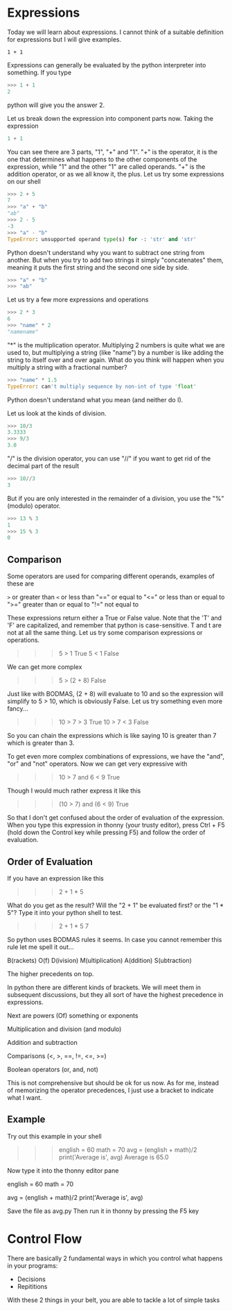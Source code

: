 Expressions
===========

Today we will learn about expressions. I cannot think of a suitable definition for expressions but I will give examples.

```
1 + 1
```

Expressions can generally be evaluated by the python interpreter into something. If you type

```python
>>> 1 + 1
2
```

python will give you the answer 2.

Let us break down the expression into component parts now. Taking the expression

```python
1 + 1
```

You can see there are 3 parts, "1", "+" and "1".
"+" is the operator, it is the one that determines what happens to the other components of the expression, while "1" and the other "1" are called operands.
"+" is the addition operator, or as we all know it, the plus. Let us try some expressions on our shell

```python
>>> 2 + 5
7
>>> "a" + "b"
"ab"
>>> 2 - 5
-3
>>> "a" - "b"
TypeError: unsupported operand type(s) for -: 'str' and 'str'
```

Python doesn't understand why you want to subtract one string from another. But when you try to add two strings it simply "concatenates" them, meaning it puts the first string and the second one side by side.

```python
>>> "a" + "b"
>>> "ab"
```

Let us try a few more expressions and operations

```python
>>> 2 * 3
6
>>> "name" * 2
"namename"
```

"*" is the multiplication operator. Multiplying 2 numbers is quite what we are used to, but multiplying a string (like "name") by a number is like adding the string to itself over and over again. What do you think will happen when you multiply a string with a fractional number?

```python
>>> "name" * 1.5
TypeError: can't multiply sequence by non-int of type 'float'
```

Python doesn't understand what you mean (and neither do I).

Let us look at the kinds of division.

```python
>>> 10/3
3.3333
>>> 9/3
3.0
```

"/" is the division operator, you can use "//" if you want to get rid of the decimal part of the result

```python
>>> 10//3
3
```

But if you are only interested in the remainder of a division, you use the "%" (modulo) operator.

```python
>>> 13 % 3
1
>>> 15 % 3
0
```

Comparison
----------

Some operators are used for comparing different operands, examples of these are 

`>` or greater than
`<` or less than
"==" or equal to
"<=" or less than or equal to
">=" greater than or equal to
"!=" not equal to

These expressions return either a True or False value. Note that the 'T' and 'F' are capitalized, and remember that python is case-sensitive. T and t are not at all the same thing.
Let us try some comparison expressions or operations.

>>> 5 > 1
True
>>> 5 < 1
False

We can get more complex

>>> 5 > (2 + 8)
False

Just like with BODMAS, (2 + 8) will evaluate to 10 and so the expression will simplify to 5 > 10, which is obviously False.
Let us try something even more fancy...

>>> 10 > 7 > 3
True
>>> 10 > 7 < 3
False

So you can chain the expressions which is like saying 10 is greater than 7 which is greater than 3.

To get even more complex combinations of expressions, we have the "and", "or" and "not" operators. Now we can get very expressive with

>>> 10 > 7 and 6 < 9
True

Though I would much rather express it like this

>>> (10 > 7) and (6 < 9)
True

So that I don't get confused about the order of evaluation of the expression. When you type this expression in thonny (your trusty editor), press Ctrl + F5 (hold down the Control key while pressing F5) and follow the order of evaluation.

Order of Evaluation
-------------------

If you have an expression like this

>>> 2 + 1 * 5

What do you get as the result? Will the "2 + 1" be evaluated first? or the "1 * 5"?
Type it into your python shell to test.

>>> 2 + 1 * 5
7

So python uses BODMAS rules it seems. In case you cannot remember this rule let me spell it out...

B(rackets)
O(f)
D(ivision)
M(ultiplication)
A(ddition)
S(ubtraction)

The higher precedents on top.

In python there are different kinds of brackets. We will meet them in subsequent discussions, but they all sort of have the highest precedence in expressions.

Next are powers (Of) something or exponents

Multiplication and division (and modulo)

Addition and subtraction

Comparisons (<, >, ==, !=, <=, >=)

Boolean operators (or, and, not)

This is not comprehensive but should be ok for us now. As for me, instead of memorizing the operator precedences, I just use a bracket to indicate what I want.

Example
-------

Try out this example in your shell

>>> english = 60
>>> math = 70
>>> avg = (english + math)/2
>>> print('Average is', avg)
Average is 65.0

Now type it into the thonny editor pane

english = 60
math = 70

avg = (english + math)/2
print('Average is', avg)

Save the file as avg.py
Then run it in thonny by pressing the F5 key


Control Flow
============

There are basically 2 fundamental ways in which you control what happens in your programs:

- Decisions
- Repititions

With these 2 things in your belt, you are able to tackle a lot of simple tasks
